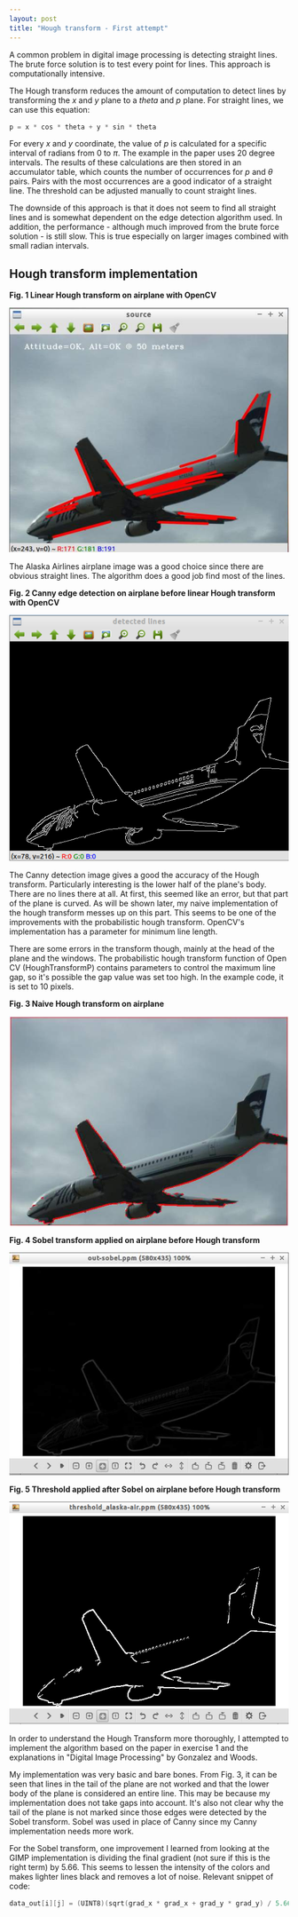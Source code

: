 ```yaml
---
layout: post
title: "Hough transform - First attempt"
---
```


A common problem in digital image processing is detecting straight lines. The brute force solution is to test every point for lines. This approach is computationally intensive.

The Hough transform reduces the amount of computation to detect lines by transforming the *x* and *y* plane to a *theta* and *p* plane. For straight lines, we can use this equation:

```cpp
p = x * cos * theta + y * sin * theta
```

For every *x* and *y* coordinate, the value of *p* is calculated for a specific interval of radians from 0 to $\pi$. The example in the paper uses 20 degree intervals. The results of these calculations are then stored in an accumulator table, which counts the number of occurrences for *p* and $\theta$ pairs. Pairs with the most occurrences are a good indicator of a straight line. The threshold can be adjusted manually to count straight lines.

The downside of this approach is that it does not seem to find all straight lines and is somewhat dependent on the edge detection algorithm used. In addition, the performance - although much improved from the brute force solution - is still slow. This is true especially on larger images combined with small radian intervals.

## Hough transform implementation

**Fig. 1 Linear Hough transform on airplane with OpenCV**

![Linear Hough Transform with OpenCV ](/images/hough/cv_hough_lines.jpg)

The Alaska Airlines airplane image was a good choice since there are obvious straight lines. The algorithm does a good job find most of the lines.

**Fig. 2  Canny edge detection on airplane before linear Hough transform with OpenCV**

![Canny edge detection applied to airplane]( /images/hough/cv_hough_canny.png)

The Canny detection image gives a good the accuracy of the Hough transform. Particularly interesting is the lower half of the plane's body. There are no lines there at all. At first, this seemed like an error, but that part of the plane is curved. As will be shown later, my naive implementation of the hough transform messes up on this part. This seems to be one of the improvements with the probabilistic hough transform. OpenCV's implementation has a parameter for minimum line length.

There are some errors in the transform though, mainly at the head of the plane and the windows. The probabilistic hough transform function of Open CV (HoughTransformP) contains parameters to control the maximum line gap, so it's possible the gap value was set too high. In the example code, it is set to 10 pixels.

**Fig. 3 Naive Hough transform on airplane**

![Custom Hough Transform on plane](/images/hough/hough_naive_lines.jpg)

**Fig. 4 Sobel transform applied on airplane before Hough transform**

![Custom Sobel Transform on plane](/images/hough/hough_naive_sobel.jpg)

**Fig. 5 Threshold applied after Sobel on airplane before Hough transform**

![Custom threshold on plane](/images/hough/hough_naive_threshold.png)

In order to understand the Hough Transform more thoroughly, I attempted to implement the algorithm based on the paper in exercise 1 and the explanations in "Digital Image Processing" by Gonzalez and Woods.

My implementation was very basic and bare bones. From Fig. 3, it can be seen that lines in the tail of the plane are not worked and that the lower body of the plane is considered an entire line. This may be because my implementation does not take gaps into account. It's also not clear why the tail of the plane is not marked since those edges were detected by the Sobel transform. Sobel was used in place of Canny since my Canny implementation needs more work.

For the Sobel transform, one improvement I learned from looking at the GIMP implementation is dividing the final gradient (not sure if this is the right term) by 5.66. This seems to lessen the intensity of the colors and makes lighter lines black and removes a lot of noise. Relevant snippet of code:

```cpp
data_out[i][j] = (UINT8)(sqrt(grad_x * grad_x + grad_y * grad_y) / 5.66);
```
